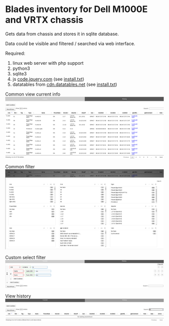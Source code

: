 # Blades inventory for Dell M1000E and VRTX chassis

Gets data from chassis and stores it in sqlite database.

Data could be visible and filtered / searched via web interface.

Required:
1. linux web server with php support  
2. python3
3. sqlite3
4. js [code.jquery.com](https://code.jquery.com) (see [install.txt](install.txt))   
5. datatables from [cdn.datatables.net](https://cdn.datatables.net) (see [install.txt](install.txt))

Common view current info  
![Common view current info](Img01.png "Common view current info]")

Common filter  
![Common filter](Img02.png "Common filter]")

Custom select filter  
![Custom select filter](Img03.png "Custom select filter]")

View history  
![View history](Img04.png "View history]")
